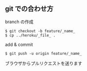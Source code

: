 ## git での合わせ方

branch の作成

	$ git checkout -b feature/_name_
	$ cp ../heroku/_file_ . 

add & commit

	$ git push -u origin feature/_name_
	
ブラウザからプルリクエストを送ります